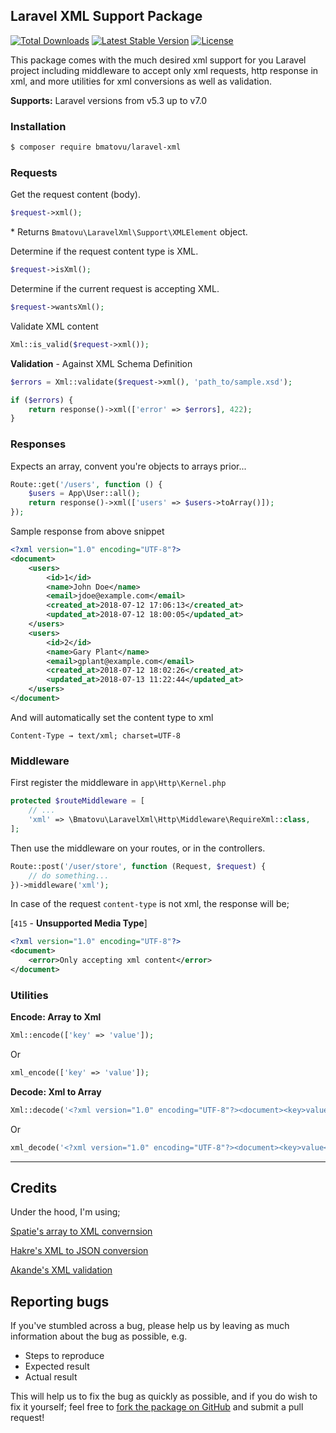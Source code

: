 ## Laravel XML Support Package

[![Total Downloads](https://poser.pugx.org/bmatovu/laravel-xml/downloads)](https://packagist.org/packages/bmatovu/laravel-xml)
[![Latest Stable Version](https://poser.pugx.org/bmatovu/laravel-xml/v/stable)](https://packagist.org/packages/bmatovu/laravel-xml)
[![License](https://poser.pugx.org/bmatovu/laravel-xml/license)](https://packagist.org/packages/bmatovu/laravel-xml)

This package comes with the much desired xml support for you Laravel project including middleware to accept only xml requests, 
http response in xml, and more utilities for xml conversions as well as validation.

**Supports:** Laravel versions from v5.3 up to v7.0

### Installation

```bash
$ composer require bmatovu/laravel-xml
```

### Requests

Get the request content (body).

```php
$request->xml();
```

\* Returns `Bmatovu\LaravelXml\Support\XMLElement` object.

Determine if the request content type is XML.

```php
$request->isXml();
```

Determine if the current request is accepting XML.

```php
$request->wantsXml();
```

Validate XML content

```php
Xml::is_valid($request->xml());
```

**Validation** - Against XML Schema Definition
```php
$errors = Xml::validate($request->xml(), 'path_to/sample.xsd');

if ($errors) {
    return response()->xml(['error' => $errors], 422);
}
```

### Responses

Expects an array, convent you're objects to arrays prior...

```php
Route::get('/users', function () {
    $users = App\User::all();
    return response()->xml(['users' => $users->toArray()]);
});
```

Sample response from above snippet

```xml
<?xml version="1.0" encoding="UTF-8"?>
<document>
    <users>
        <id>1</id>
        <name>John Doe</name>
        <email>jdoe@example.com</email>
        <created_at>2018-07-12 17:06:13</created_at>
        <updated_at>2018-07-12 18:00:05</updated_at>
    </users>
    <users>
        <id>2</id>
        <name>Gary Plant</name>
        <email>gplant@example.com</email>
        <created_at>2018-07-12 18:02:26</created_at>
        <updated_at>2018-07-13 11:22:44</updated_at>
    </users>
</document>
```

And will automatically set the content type to xml

`Content-Type → text/xml; charset=UTF-8`

### Middleware

First register the middleware in `app\Http\Kernel.php`

```php
protected $routeMiddleware = [
    // ...
    'xml' => \Bmatovu\LaravelXml\Http\Middleware\RequireXml::class,
];
```

Then use the middleware on your routes, or in the controllers. 

```php
Route::post('/user/store', function (Request, $request) {
    // do something...
})->middleware('xml');
```

In case of the request `content-type` is not xml, the response will be; 

[`415` - **Unsupported Media Type**]

```xml
<?xml version="1.0" encoding="UTF-8"?>
<document>
    <error>Only accepting xml content</error>
</document>
```

### Utilities

**Encode: Array to Xml**

```php
Xml::encode(['key' => 'value']);
```

Or

```php
xml_encode(['key' => 'value']);
```


**Decode: Xml to Array**

```php
Xml::decode('<?xml version="1.0" encoding="UTF-8"?><document><key>value</key></document>');
```

Or

```php
xml_decode('<?xml version="1.0" encoding="UTF-8"?><document><key>value</key></document>');
```

<hr/>

Credits
---
Under the hood, I'm using;

[Spatie's array to XML convernsion](https://github.com/spatie/array-to-xml)

[Hakre's XML to JSON conversion](https://hakre.wordpress.com/2013/07/09/simplexml-and-json-encode-in-php-part-i)

[Akande's XML validation](https://medium.com/@Sirolad/validating-xml-against-xsd-in-php-5607f725955a)

Reporting bugs
--
If you've stumbled across a bug, please help us by leaving as much information about the bug as possible, e.g.

- Steps to reproduce
- Expected result
- Actual result

This will help us to fix the bug as quickly as possible, and if you do wish to fix it yourself; 
feel free to [fork the package on GitHub](https://github.com/mtvbrianking/laravel-xml) and submit a pull request!
